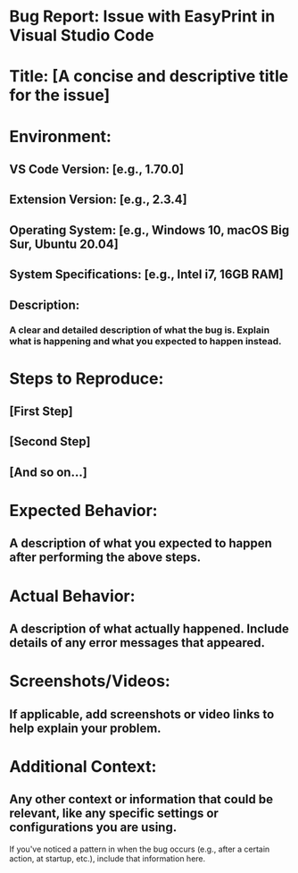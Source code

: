 # Bug Report: Issue with EasyPrint in Visual Studio Code
# Title: [A concise and descriptive title for the issue]

# Environment:

## VS Code Version: [e.g., 1.70.0]
## Extension Version: [e.g., 2.3.4]
## Operating System: [e.g., Windows 10, macOS Big Sur, Ubuntu 20.04]
## System Specifications: [e.g., Intel i7, 16GB RAM]
## Description:
### A clear and detailed description of what the bug is. Explain what is happening and what you expected to happen instead.

# Steps to Reproduce:

## [First Step]
## [Second Step]
## [And so on...]
# Expected Behavior:
## A description of what you expected to happen after performing the above steps.

# Actual Behavior:
## A description of what actually happened. Include details of any error messages that appeared.

# Screenshots/Videos:
## If applicable, add screenshots or video links to help explain your problem.

# Additional Context:

## Any other context or information that could be relevant, like any specific settings or configurations you are using.
If you've noticed a pattern in when the bug occurs (e.g., after a certain action, at startup, etc.), include that information here.
